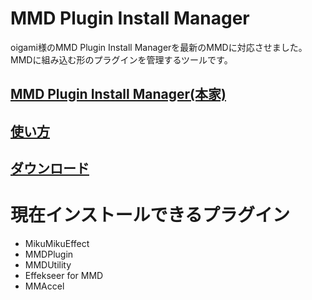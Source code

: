 
# MMD Plugin Install Manager
oigami様のMMD Plugin Install Managerを最新のMMDに対応させました。
MMDに組み込む形のプラグインを管理するツールです。
## [MMD Plugin Install Manager(本家)](https://github.com/oigami/MMDPluginInstallManager)
## [使い方](https://github.com/oigami/MMDUtility/wiki/how_to_install)
## [ダウンロード](https://bowlroll.net/file/126059)
# 現在インストールできるプラグイン
- MikuMikuEffect
- MMDPlugin
- MMDUtility
- Effekseer for MMD
- MMAccel


